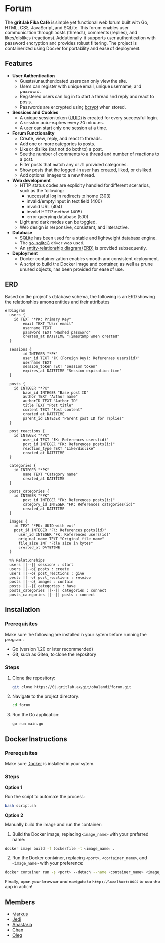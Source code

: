 # Forum

The **grit:lab Fika Café** is simple yet functional web forum built with Go, HTML, CSS, JavaScript, and SQLite. This forum enables user communication through posts (threads), comments (replies), and likes/dislikes (reactions). Addutionally, it supports user authentication with password encryption and provides robust filtering. The project is containerized using Docker for portability and ease of deployment.

## Features

- **User Authentication**
  - Guests/unauthenticated users can only view the site.
  - Users can register with unique email, unique username, and password.
  - Registered users can log in to start a thread and reply and react to posts.
  - Passwords are encrypted using [bcrypt](https://pkg.go.dev/golang.org/x/crypto/bcrypt) when stored.
- **Sessions and Cookies**
  - A unique session token ([UUID](https://github.com/gofrs/uuid)) is created for every successful login.
  - A session auto-expires every 30 minutes.
  - A user can start only one session at a time.
- **Forum Functionality**
  - Create, view, reply, and react to threads.
  - Add one or more categories to posts.
  - Like or dislike (but not do both to) a post.
  - See the number of comments to a thread and number of reactions to a post.
  - Filter posts that match any or all provided categories.
  - Show posts that the logged-in user has created, liked, or disliked.
  - Add optional images to a new thread.
- **Web development**
  - HTTP status codes are explicitly handled for different scenarios, such as the following:
    - successful log in redirects to home (303)
    - invalid/empty input in text field (400)
    - invalid URL (404)
    - invalid HTTP method (405)
    - error querying database (500)
  - Light and dark modes can be toggled.
  - Web design is responsive, consistent, and interactive.
- **Database**
  - [SQLite](https://www.sqlite.org/index.html) has been used for a stable and lightweight database engine.
  - The [go-sqlite3](https://github.com/mattn/go-sqlite3) driver was used.
  - An [entity-relationship diagram (ERD)](#erd) is provided subsequently.
- **Deployment**
  - Docker containerization enables smooth and consistent deployment.
  - A script to build the Docker image and container, as well as prune unused objects, has been provided for ease of use.

## ERD

Based on the project's database schema, the following is an ERD showing the relationships among entities and their attributes:

```mermaid
erDiagram
  users {
    id TEXT "*PK: Primary Key"
		email TEXT "User email"
		username TEXT
		password TEXT "Hashed password"
		created_at DATETIME "Timestamp when created"
  }

  sessions {
		id INTEGER "*PK"
		user_id TEXT "FK (Foreign Key): References users(id)"
		username TEXT
		session_token TEXT "Session token"
		expires_at DATETIME "Session expiration time"
  }

  posts {
    id INTEGER "*PK"
		base_id INTEGER "Base post ID"
		author TEXT "Author name"
		authorID TEXT "Author ID"
		title TEXT "Post title"
		content TEXT "Post content"
		created_at DATETIME
		parent_id INTEGER "Parent post ID for replies"
  }

  post_reactions {
    id INTEGER "*PK"
		user_id TEXT "FK: References users(id)"
		post_id INTEGER "FK: References posts(id)"
		reaction_type TEXT "Like/dislike"
		created_at DATETIME
  }

  categories {
    id INTEGER "*PK"
		name TEXT "Category name"
		created_at DATETIME
  }

  posts_categories {
    id INTEGER "*PK"
		post_id INTEGER "FK: References posts(id)"
		category_id INTEGER "FK: References categories(id)"
		created_at DATETIME
  }

  images {
    id TEXT "*PK: UUID with ext"
  	post_id INTEGER "FK: References posts(id)"
	  user_id INTEGER "FK: References users(id)"
	  original_name TEXT "Original file name"
	  file_size INT "File size in bytes"
	  created_at DATETIME
  }

  %% Relationships
  users ||--|| sessions : start
  users ||--o{ posts : create
  users ||--o{ post_reactions : give
  posts ||--o{ post_reactions : receive
  posts ||--o{ images : contain
  posts ||--|{ categories : have
  posts_categories ||--|| categories : connect
  posts_categories ||--|| posts : connect
```

## Installation

### Prerequisites

Make sure the following are installed in your sytem before running the program:
- Go (version 1.20 or later recommended)
- Git, such as Gitea, to clone the repository

### Steps

1. Clone the repository:
   ```bash
   git clone https://01.gritlab.ax/git/obalandi/forum.git
   ```
2. Navigate to the project directory:
   ```bash
   cd forum
   ```
3. Run the Go application:
   ```bash
   go run main.go
   ```

## Docker Instructions

### Prerequisites

Make sure [Docker](https://docs.docker.com/get-started/get-docker/) is installed in your sytem.

### Steps

****Option 1****

Run the script to automate the process:

```bash
bash script.sh
```

****Option 2****

Manually build the image and run the container:

1. Build the Docker image, replacing `<image_name>` with your preferred name:

```bash
docker image build -f Dockerfile -t <image_name> .
```

2. Run the Docker container, replacing `<port>`, `<container_name>`, and `<image_name>` with your preference:

```bash
docker container run -p <port> --detach --name <container_name> <image_name>
```

Finally, open your browser and navigate to `http://localhost:8080` to see the app in action!

<!-- ![Sample forum_gif](./forum_gif.gif) -->

## Members

- [Markus](https://github.com/MarkusYPA)
- [Jedi](https://github.com/jeeeeedi)
- [Anastasia](https://github.com/An1Su)
- [Chan](https://github.com/cmbigk)
- [Oleg](https://github.com/olegamobile)

